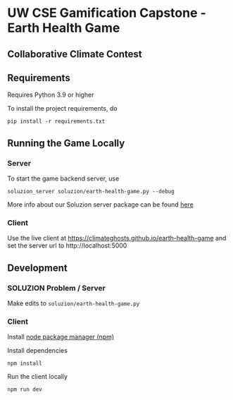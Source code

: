 # UW CSE Gamification Capstone - Earth Health Game

## Collaborative Climate Contest

## Requirements

Requires Python 3.9 or higher

To install the project requirements, do

```shell
pip install -r requirements.txt
```

## Running the Game Locally

### Server

To start the game backend server, use

```shell
soluzion_server soluzion/earth-health-game.py --debug
```

More info about our Soluzion server package can be found [here](https://github.com/ClimateGhosts/soluzion-server)

### Client

Use the live client at https://climateghosts.github.io/earth-health-game and set the server url to http://localhost:5000

## Development

### SOLUZION Problem / Server

Make edits to `soluzion/earth-health-game.py`

### Client

Install [node package manager (npm)](https://docs.npmjs.com/downloading-and-installing-node-js-and-npm)

Install dependencies

```shell
npm install
```

Run the client locally

```shell
npm run dev
```